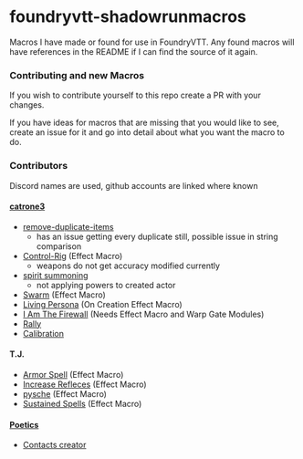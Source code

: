 # foundryvtt-shadowrunmacros
Macros I have made or found for use in FoundryVTT. Any found macros will have references in the README if I can find the source of it again.

### Contributing and new Macros
If you wish to contribute yourself to this repo create a PR with your changes. 

If you have ideas for macros that are missing that you would like to see, create an issue for it and go into detail about what you want the macro to do.


### Contributors
Discord names are used, github accounts are linked where known

#### [catrone3](https://github.com/catrone3)
- [remove-duplicate-items](Macros/catrone3/remove-duplicate-items.js)
    - has an issue getting every duplicate still, possible issue in string comparison
- [Control-Rig](Effect-Macros/catrone3/Control-Rig) (Effect Macro)
    - weapons do not get accuracy modified currently
- [spirit summoning](Macros/catrone3/spirit-summoning.js)
    - not applying powers to created actor
- [Swarm](Effect-Macros/catrone3/Swarm.js) (Effect Macro)
- [Living Persona](Effect-Macros/catrone3/LivingPersona.js) (On Creation Effect Macro)
- [I Am The Firewall](Macros/catrone3/iamthefirewall.js) (Needs Effect Macro and Warp Gate Modules)
- [Rally](Macros/catrone3/rally.js)
- [Calibration](Macros/catrone3/calibrate.js)

#### T.J.
- [Armor Spell](Effect-Macros/TJonDiscord/ArmorSpell) (Effect Macro)
- [Increase Refleces](Effect-Macros/TJonDiscord/IncreaseReflexes) (Effect Macro)
- [pysche](Effect-Macros/TJonDiscord/psyche) (Effect Macro)
- [Sustained Spells](Effect-Macros/TJonDiscord/SustainedSpells) (Effect Macro)

#### [Poetics](https://github.com/ThePoetics)
- [Contacts creator](Macros/PoeticsonDiscord/contacts.js)